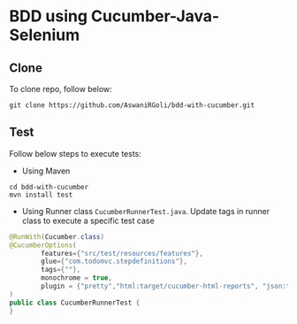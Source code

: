 # BDD using Cucumber-Java-Selenium
## Clone
To clone repo, follow below:
``` 
git clone https://github.com/AswaniRGoli/bdd-with-cucumber.git
```
## Test
Follow below steps to execute tests:
- Using Maven
```
cd bdd-with-cucumber
mvn install test
```
- Using Runner class `CucumberRunnerTest.java`. Update tags in runner class to execute a specific test case
```Java
@RunWith(Cucumber.class)
@CucumberOptions(
        features={"src/test/resources/features"},
        glue={"com.todomvc.stepdefinitions"},
        tags={""},
        monochrome = true,
        plugin = {"pretty","html:target/cucumber-html-reports", "json:target/cucumber-html-reports/cucumber.json"}
)
public class CucumberRunnerTest {
}
```



